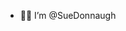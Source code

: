 - 🏃‍♀️ I’m @SueDonnaugh

<!---
SueDonnaugh/SueDonnaugh is a ✨ special ✨ repository because its `README.md` (this file) appears on your GitHub profile.
You can click the Preview link to take a look at your changes.
--->
